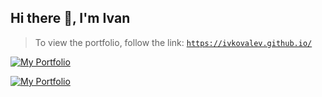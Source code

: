 ## Hi there 👋, I'm Ivan

> To view the portfolio, follow the link: [`https://ivkovalev.github.io/`](https://ivkovalev.github.io/)

[![My Portfolio](https://img.shields.io/badge/My_Portfolio-Click_Here-blue)](https://ivkovalev.github.io/)

[![My Portfolio](https://img.shields.io/badge/My_Portfolio-Click_Here-blue?style=for-the-badge)](https://your-portfolio-link.com)

<!--
**IVKovalev/IVKovalev** is a ✨ _special_ ✨ repository because its `README.md` (this file) appears on your GitHub profile.

Here are some ideas to get you started:

- 🔭 I’m currently working on ...
- 🌱 I’m currently learning ...
- 👯 I’m looking to collaborate on ...
- 🤔 I’m looking for help with ...
- 💬 Ask me about ...
- 📫 How to reach me: ...
- 😄 Pronouns: ...
- ⚡ Fun fact: ...
-->
